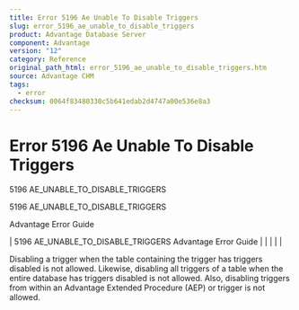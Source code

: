 ```yaml
---
title: Error 5196 Ae Unable To Disable Triggers
slug: error_5196_ae_unable_to_disable_triggers
product: Advantage Database Server
component: Advantage
version: "12"
category: Reference
original_path_html: error_5196_ae_unable_to_disable_triggers.htm
source: Advantage CHM
tags:
  - error
checksum: 0064f83480330c5b641edab2d4747a00e536e8a3
---
```


# Error 5196 Ae Unable To Disable Triggers

5196 AE\_UNABLE\_TO\_DISABLE\_TRIGGERS

5196 AE\_UNABLE\_TO\_DISABLE\_TRIGGERS

Advantage Error Guide

| 5196 AE\_UNABLE\_TO\_DISABLE\_TRIGGERS  Advantage Error Guide |  |  |  |  |

Disabling a trigger when the table containing the trigger has triggers disabled is not allowed. Likewise, disabling all triggers of a table when the entire database has triggers disabled is not allowed. Also, disabling triggers from within an Advantage Extended Procedure (AEP) or trigger is not allowed.
